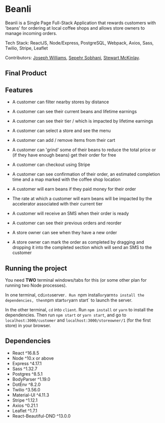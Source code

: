 # Beanli

Beanli is a Single Page Full-Stack Application that rewards customers with 'beans' for ordering at local coffee shops and allows store owners to manage incoming orders.

Tech Stack: ReactJS, Node/Express, PostgreSQL, Webpack, Axios, Sass, Twilio, Stripe, Leaflet

Contributors: [Joseph Williams](https://github.com/josepwil), [Sepehr Sobhani](https://github.com/Sepehr-Sobhani), [Stewart McKinlay](https://github.com/StewartMck).


## Final Product

<!-- Screenshots/gifs -->

## Features
- A customer can filter nearby stores by distance
- A customer can see their current beans and lifetime earnings
- A customer can see their tier / which is impacted by lifetime earnings
- A customer can select a store and see the menu
- A customer can add / remove items from their cart
- A customer can 'grind' some of their beans to reduce the total price or (if they have enough beans) get their order for free
- A customer can checkout using Stripe
- A customer can see confirmation of their order, an estimated completion time and a map marked with the coffee shop location 
- A customer will earn beans if they paid money for their order
- The rate at which a customer will earn beans will be impacted by the accelerator associated with their current tier
- A customer will receive an SMS when their order is ready
- A customer can see their previous orders and reorder

- A store owner can see when they have a new order
- A store owner can mark the order as completed by dragging and dropping it into the completed section which will send an SMS to the customer



## Running the project

You need **TWO** terminal windows/tabs for this (or some other plan for running two Node processes).

In one terminal, cd` into `server`. Run `npm install` or `yarn` to install the dependencies, then `npm start` or `yarn start` to launch the server.

In the other terminal, `cd` into `client`. Run `npm install` or `yarn` to install the dependencies. Then run `npm start` or `yarn start`, and go to `localhost:3000/customer` and `localhost:3000/storeowner/1` (for the first store) in your browser. 


## Dependencies
- React ^16.8.5
- Node ^10.x or above
- Express ^4.17.1
- Sass ^1.32.7
- Postgres ^8.5.1
- BodyParser ^1.19.0
- DotEnv ^8.2.0
- Twilio ^3.56.0
- Material-UI ^4.11.3
- Stripe ^1.12.1
- Axios ^0.21.1
- Leaflet ^1.7.1
- React-Beautiful-DND ^13.0.0


